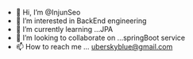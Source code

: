 - 👋 Hi, I’m @InjunSeo
- 👀 I’m interested in BackEnd engineering 
- 🌱 I’m currently learning ...JPA
- 💞️ I’m looking to collaborate on ...springBoot service
- 📫 How to reach me ... uberskyblue@gmail.com

<!---
InjunSeo/InjunSeo is a ✨ special ✨ repository because its `README.md` (this file) appears on your GitHub profile.
You can click the Preview link to take a look at your changes.
--->
